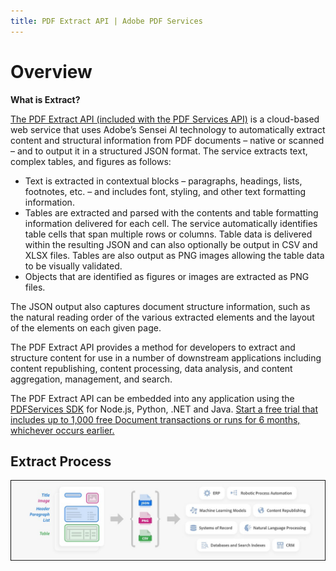 ```yaml
---
title: PDF Extract API | Adobe PDF Services
---
```

# Overview
<p>

**What is Extract?**

[The PDF Extract API (included with the PDF Services API)](./howtos/extract-api.md) is a cloud-based web service that uses Adobe’s Sensei AI technology to automatically extract content and structural information from PDF documents – native or scanned – and to output it in a structured JSON format. The service extracts text, complex tables, and figures as follows:

- Text is extracted in contextual blocks – paragraphs, headings, lists, footnotes, etc. – and includes font, styling, and other text formatting information.
- Tables are extracted and parsed with the contents and table formatting information delivered for each cell. The service automatically identifies table cells that span multiple rows or columns. Table data is delivered within the resulting JSON and can also optionally be output in CSV and XLSX files. Tables are also output as PNG images allowing the table data to be visually validated.
- Objects that are identified as figures or images are extracted as PNG files.

The JSON output also captures document structure information, such as the natural reading order of the various extracted elements and the layout of the elements on each given page.

The PDF Extract API provides a method for developers to extract and structure content for use in a number of downstream applications including content republishing, content processing, data analysis, and content aggregation, management, and search.

The PDF Extract API can be embedded into any application using the [PDFServices SDK](../pdf-services-api/index.md) for Node.js, Python, .NET and Java. [Start a free trial that includes up to 1,000 free Document transactions or runs for 6 months, whichever occurs earlier.](https://documentcloud.adobe.com/dc-integration-creation-app-cdn/main.html?api=pdf-extract-api)

</p>

## Extract Process

![PDF Extract Process : PDF containing title, image, header, paragraph, list and table and provide output as json, png and csv files to client applications](../images/extract_process_21.png)
